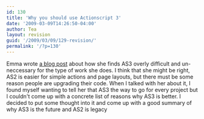 ```yaml
---
id: 130
title: 'Why you should use Actionscript 3'
date: '2009-03-09T14:26:50-04:00'
author: Tea
layout: revision
guid: '/2009/03/09/129-revision/'
permalink: '/?p=130'
---
```


Emma wrote [a blog post](http://digitalemma.wordpress.com/2009/03/09/mgh-north-shore-center-microsite/) about how she finds AS3 overly difficult and un-neccessary for the type of work she does. I think that she might be right, AS2 is easier for simple actions and page layouts, but there must be some reason people are upgrading their code. When I talked with her about it, I found myself wanting to tell her that AS3 the way to go for every project but I couldn't come up with a concrete list of reasons why AS3 is better. I decided to put some thought into it and come up with a good summary of why AS3 is the future and AS2 is legacy